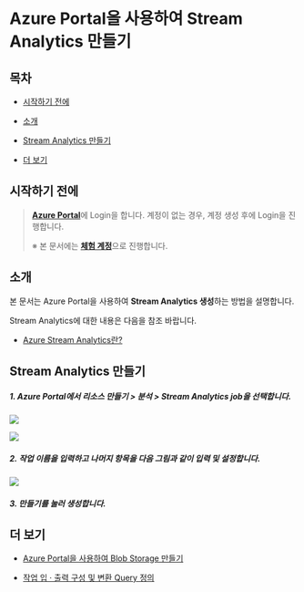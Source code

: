 # Azure Portal을 사용하여 Stream Analytics 만들기



## 목차

- [시작하기 전에](#Prerequisites)

- [소개](#Introduction)

- [Stream Analytics 만들기](#Create_Stream_Analytics)

- [더 보기](#Read_More)



<a name="Prerequisites"></a>
## 시작하기 전에

> [**Azure Portal**][Link-Azure-Portal]에 Login을 합니다. 계정이 없는 경우, 계정 생성 후에 Login을 진행합니다.
>
> ※ 본 문서에는 [**체험 계정**][Link-Azure-Account-Free]으로 진행합니다.



<a name="Introduction"></a>
## 소개

본 문서는 Azure Portal을 사용하여 **Stream Analytics 생성**하는 방법을 설명합니다.

Stream Analytics에 대한 내용은 다음을 참조 바랍니다.

- [Azure Stream Analytics란?][Link-What_Is_Azure_Stream_Analytics]



<a name="Create_Stream_Analytics"></a>
## Stream Analytics 만들기

##### 1. Azure Portal에서 **리소스 만들기** > **분석** > **Stream Analytics job**을 선택합니다.

 ![][Link-Create_Stream_Analytics_1]

 ![][Link-Create_Stream_Analytics_3]

##### 2. **작업 이름**을 입력하고 나머지 항목을 다음 그림과 같이 입력 및 설정합니다.

 ![][Link-Create_Stream_Analytics_5]

##### 3. **만들기**를 눌러 생성합니다.



<a name="Read_More"></a>
## 더 보기

- [Azure Portal을 사용하여 Blob Storage 만들기][Link-create_blob_storage_through_azure_portal]

- [작업 입 · 출력 구성 및 변환 Query 정의][Link-Configure_Job_Input_Output_And_Define_The_Transformation_Query]



[Link-Azure-Portal]: https://portal.azure.com/
[Link-Azure-Account-Free]: https://azure.microsoft.com/ko-kr/free/
[Link-What_Is_Azure_Stream_Analytics]: https://docs.microsoft.com/ko-kr/azure/stream-analytics/stream-analytics-introduction
[Link-Create_Stream_Analytics_1]: https://github.com/Wiznet/azure-iot-kr/blob/master/images/create_stream_analytics_1.png
[Link-Create_Stream_Analytics_3]: https://github.com/Wiznet/azure-iot-kr/blob/master/images/create_stream_analytics_3.png
[Link-Create_Stream_Analytics_5]: https://github.com/Wiznet/azure-iot-kr/blob/master/images/create_stream_analytics_5.png
[Link-Create_Stream_Analytics_6]: https://github.com/Wiznet/azure-iot-kr/blob/master/images/create_stream_analytics_6.png
[Link-create_blob_storage_through_azure_portal]: https://github.com/Wiznet/azure-iot-kr/blob/master/docs/Azure_Cloud/create_blob_storage_through_azure_portal.md
[Link-Configure_Job_Input_Output_And_Define_The_Transformation_Query]: https://github.com/Wiznet/azure-iot-kr/blob/master/docs/Azure_Cloud/configure_job_input_output_and_define_the_transformation_query.md